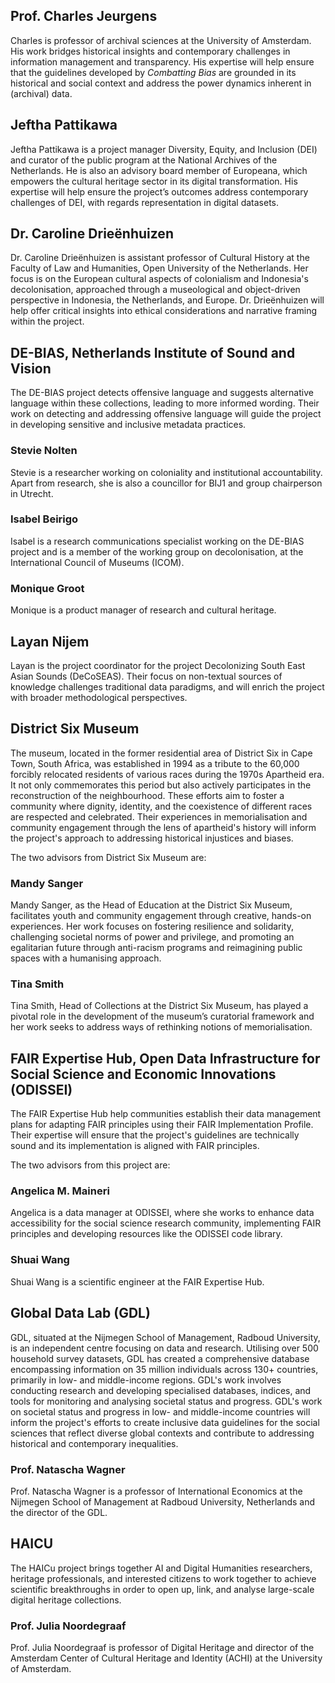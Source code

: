 
## Prof. Charles Jeurgens

Charles is professor of archival sciences at the University of Amsterdam. His work bridges historical insights and contemporary challenges in information management and transparency. His expertise will help ensure that the guidelines developed by _Combatting Bias_ are grounded in its historical and social context and address the power dynamics inherent in (archival) data. 

## Jeftha Pattikawa

Jeftha Pattikawa is a project manager Diversity, Equity, and Inclusion (DEI) and curator of the public program at the National Archives of the Netherlands. He is also an advisory board member of Europeana, which empowers the cultural heritage sector in its digital transformation. His expertise will help ensure the project’s outcomes address contemporary challenges of DEI, with regards representation in digital datasets. 

## Dr. Caroline Drieënhuizen

Dr. Caroline Drieënhuizen is assistant professor of Cultural History at the Faculty of Law and Humanities, Open University of the Netherlands. Her focus is on the European cultural aspects of colonialism and Indonesia's decolonisation, approached through a museological and object-driven perspective in Indonesia, the Netherlands, and Europe. Dr. Drieënhuizen will help offer critical insights into ethical considerations and narrative framing within the project.


## DE-BIAS, Netherlands Institute of Sound and Vision

The DE-BIAS project detects offensive language and suggests alternative language within these collections, leading to more informed wording. Their work on detecting and addressing offensive language will guide the project in developing sensitive and inclusive metadata practices.

### Stevie Nolten

Stevie is a researcher working on coloniality and institutional accountability. Apart from research, she is also a councillor for BIJ1 and group chairperson in Utrecht.

### Isabel Beirigo

Isabel is a research communications specialist working on the DE-BIAS project and is a member of the working group on decolonisation, at the International Council of Museums (ICOM).

### Monique Groot

Monique is a product manager of research and cultural heritage. 

## Layan Nijem

Layan is the project coordinator for the project Decolonizing South East Asian Sounds (DeCoSEAS). Their focus on non-textual sources of knowledge challenges traditional data paradigms, and will enrich the project with broader methodological perspectives. 

## District Six Museum

The museum, located in the former residential area of District Six in Cape Town, South Africa, was established in 1994 as a tribute to the 60,000 forcibly relocated residents of various races during the 1970s Apartheid era. It not only commemorates this period but also actively participates in the reconstruction of the neighbourhood. These efforts aim to foster a community where dignity, identity, and the coexistence of different races are respected and celebrated. Their experiences in memorialisation and community engagement through the lens of apartheid's history will inform the project's approach to addressing historical injustices and biases.

The two advisors from District Six Museum are:

### Mandy Sanger

Mandy Sanger, as the Head of Education at the District Six Museum, facilitates youth and community engagement through creative, hands-on experiences. Her work focuses on fostering resilience and solidarity, challenging societal norms of power and privilege, and promoting an egalitarian future through anti-racism programs and reimagining public spaces with a humanising approach.

### Tina Smith

Tina Smith, Head of Collections at the District Six Museum, has played a pivotal role in the development of the museum’s curatorial framework and her work seeks to address ways of rethinking notions of memorialisation.

## FAIR Expertise Hub, Open Data Infrastructure for Social Science and Economic Innovations (ODISSEI)

The FAIR Expertise Hub help communities establish their data management plans for adapting FAIR principles using their FAIR Implementation Profile. Their expertise will ensure that the project's guidelines are technically sound and its implementation is aligned with FAIR principles.

The two advisors from this project are:

### Angelica M. Maineri

Angelica is a data manager at ODISSEI, where she works to enhance data accessibility for the social science research community, implementing FAIR principles and developing resources like the ODISSEI code library.

### Shuai Wang

Shuai Wang is a scientific engineer at the FAIR Expertise Hub.

## Global Data Lab (GDL)

GDL, situated at the Nijmegen School of Management, Radboud University, is an independent centre focusing on data and research. Utilising over 500 household survey datasets, GDL has created a comprehensive database encompassing information on 35 million individuals across 130+ countries, primarily in low- and middle-income regions. GDL's work involves conducting research and developing specialised databases, indices, and tools for monitoring and analysing societal status and progress. GDL's work on societal status and progress in low- and middle-income countries will inform the project's efforts to create inclusive data guidelines for the social sciences that reflect diverse global contexts and contribute to addressing historical and contemporary inequalities.


### Prof. Natascha Wagner

Prof. Natascha Wagner is a professor of International Economics at the Nijmegen School of Management at Radboud University, Netherlands and the director of the GDL. 

## HAICU

The HAICu project brings together AI and Digital Humanities researchers, heritage professionals, and interested citizens to work together to achieve scientific breakthroughs in order to open up, link, and analyse large-scale digital heritage collections. 

### Prof. Julia Noordegraaf

Prof. Julia Noordegraaf is professor of Digital Heritage and director of the Amsterdam Center of Cultural Heritage and Identity (ACHI) at the University of Amsterdam. 
